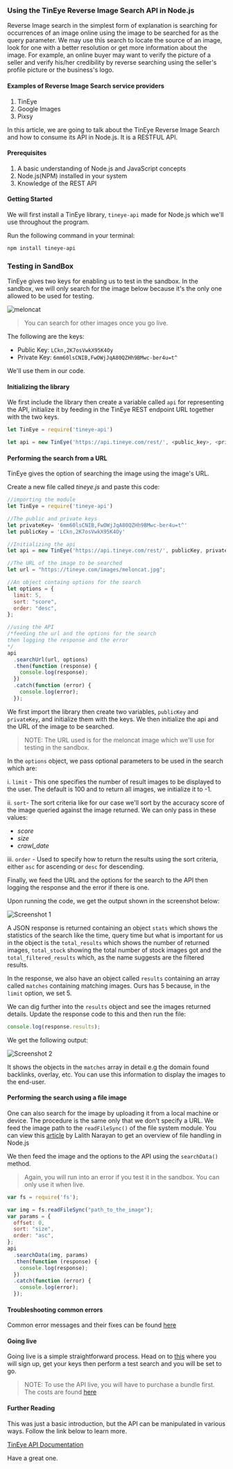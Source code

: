 ### Using the TinEye Reverse Image Search API in Node.js

Reverse Image search in the simplest form of explanation is searching for occurrences of an image online using the image to be searched for as the query parameter. We may use this search to locate the source of an image, look for one with a better resolution or get more information about the image. For example, an online buyer may want to verify the picture of a seller and verify his/her credibility by reverse searching using the seller's profile picture or the business's logo.

#### Examples of Reverse Image Search service providers

1. TinEye
2. Google Images
3. Pixsy

In this article, we are going to talk about the TinEye Reverse Image Search and how to consume its API in Node.js. It is a RESTFUL API.

#### Prerequisites

1. A basic understanding of Node.js and JavaScript concepts
2. Node.js(NPM) installed in your system
3. Knowledge of the REST API

#### Getting Started

We will first install a TinEye library, `tineye-api` made for Node.js which we'll use throughout the program.

Run the following command in your terminal:

```bash
npm install tineye-api
```

### Testing in SandBox

TinEye gives two keys for enabling us to test in the sandbox. In the sandbox, we will only search for the image below because it's the only one allowed to be used for testing.

![meloncat](/engineering-education/node-tineye-api/meloncat.jpg)

> You can search for other images once you go live.

The following are the keys:

- Public Key: `LCkn,2K7osVwkX95K4Oy`
- Private Key: `6mm60lsCNIB,FwOWjJqA80QZHh9BMwc-ber4u=t^`

We'll use them in our code.

#### Initializing the library

We first include the library then create a variable called `api` for representing the API,  initialize it by feeding in the TinEye REST endpoint URL together with the two keys.

```javascript
let TinEye = require('tineye-api')

let api = new TinEye('https://api.tineye.com/rest/', <public_key>, <private_key>);
```

#### Performing the search from a URL

TinEye gives the option of searching the image using the image's URL.

Create a new file called *tineye.js* and paste this code:

```javascript
//importing the module
let TinEye = require('tineye-api')

//The public and private keys
let privateKey= '6mm60lsCNIB,FwOWjJqA80QZHh9BMwc-ber4u=t^'
let publicKey = 'LCkn,2K7osVwkX95K4Oy'

//Initializing the api
let api = new TinEye('https://api.tineye.com/rest/', publicKey, privateKey);

//The URL of the image to be searched
let url = "https://tineye.com/images/meloncat.jpg";

//An object containg options for the search
let options = {
  limit: 5,
  sort: "score",
  order: "desc",
};

//using the API
/*feeding the url and the options for the search
then logging the response and the error
*/
api
  .searchUrl(url, options)
  .then(function (response) {
    console.log(response);
  })
  .catch(function (error) {
    console.log(error);
  });

```
We first import the library then create two variables, `publicKey` and `privateKey`, and initialize them with the keys.
We then initialize the api and the URL of the image to be searched. 

> NOTE: The URL used is for the meloncat image which we'll use for testing in the sandbox.

In the `options` object, we pass optional parameters to be used in the search which are:

i. `limit` - This one specifies the number of result images to be displayed to the user. The default is 100 and to return all images, we initialize it to -1.

ii. `sort`- The sort criteria like for our case we'll sort by the accuracy score of the image queried against the image returned. We can only pass in these values:

- *score*
- *size*
- *crawl_date*

iii. `order` - Used to specify how to return the results using the sort criteria, either `asc` for ascending or `desc` for descending.

Finally, we feed the URL and the options for the search to the API then logging the response and the error if there is one.

Upon running the code, we get the output shown in the screenshot below:

![Screenshot 1](/engineering-education/node-tineye-api/screen1.png)

A JSON response is returned containing an object `stats` which shows the statistics of the search like the time, query time but what is important for us in the object is the `total_results` which shows the number of returned images, `total_stock` showing the total number of stock images got and the `total_filtered_results` which, as the name suggests are the filtered results. 

In the response, we also have an object called `results` containing an array called `matches` containing matching images. Ours has 5 because, in the `limit` option, we set 5.

We can dig further into the `results` object and see the images returned details.
Update the response code to this and then run the file:

```javascript
console.log(response.results);
```

We get the following output:

![Screenshot 2](/engineering-education/node-tineye-api/screen2.png)

It shows the objects in the `matches` array in detail e.g the domain found backlinks, overlay, etc. You can use this information to display the images to the end-user.

#### Performing the search using  a file image

One can also search for the image by uploading it from a local machine or device. The procedure is the same only that we don't specify a URL.
We feed the image path to the `readFileSync()` of the file system module. You can view this [article](https://www.section.io/engineering-education/node-file-handling/) by Lalith Narayan to get an overview of file handling in Node.js

We then feed the image and the options to the API using the `searchData()` method.

>Again, you will run into an error if you test it in the sandbox. You can only use it when live.

```javascript
var fs = require('fs');

var img = fs.readFileSync("path_to_the_image");
var params = {
  offset: 0,
  sort: "size",
  order: "asc",
};
api
  .searchData(img, params)
  .then(function (response) {
    console.log(response);
  })
  .catch(function (error) {
    console.log(error);
  });
```

#### Troubleshooting common errors
 
 Common error messages and their fixes can be found [here](https://help.tineye.com/article/181-list-of-tineye-api-error-messages)

#### Going live

Going live is a simple straightforward process. Head on to [this](https://services.tineye.com/developers/tineyeapi/getting_started) where you will sign up, get your keys then perform a test search and you will be set to go.

> NOTE: To use the API live, you will have to purchase a bundle first. The costs are found [here](https://services.tineye.com/TinEyeAPI#plans-and-pricing)

#### Further Reading

This was just a basic introduction, but the API can be manipulated in various ways. Follow the link below to learn more.

 [TinEye API Documentation](https://services.tineye.com/developers/tineyeapi/libraries)

Have a great one.

